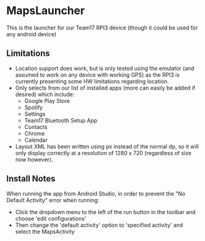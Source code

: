 # MapsLauncher
This is the launcher for our Team17 RPI3 device (though it could be used for any android device)

## Limitations ##
* Location support does work, but is only tested using the emulator (and assumed to work on any device with working GPS) as the RPI3 is currently presenting some HW limitations regarding location.
* Only selects from our list of installed apps (more can easily be added if desired) which include:
  * Google Play Store
  * Spotify
  * Settings
  * Team17 Bluetooth Setup App
  * Contacts
  * Chrome
  * Calendar
* Layout XML has been written using px instead of the normal dp, so it will only display correctly at a resolution of 1280 x 720 (regardless of size now however).

## Install Notes ##
When running the app from Android Studio, in order to prevent the "No Default Activity" error when running: 
* Click the dropdown menu to the left of the run button in the toolbar and choose 'edit configurations'
* Then change the 'default activity' option to 'specified activity' and select the MapsActivity
